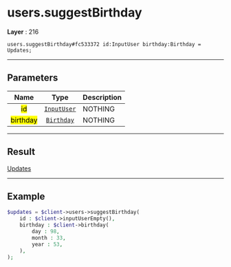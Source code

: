 # users.suggestBirthday

**Layer** : 216

```tl
users.suggestBirthday#fc533372 id:InputUser birthday:Birthday = Updates;
```

---

## Parameters

| Name | Type | Description |
| :---: | :---: | :--- |
| <mark>id</mark> | [`InputUser`](type/InputUser) | NOTHING |
| <mark>birthday</mark> | [`Birthday`](type/Birthday) | NOTHING |

---

## Result

[Updates](type/Updates)

---

## Example

```php
$updates = $client->users->suggestBirthday(
	id : $client->inputUserEmpty(),
	birthday : $client->birthday(
		day : 98,
		month : 33,
		year : 53,
	),
);
```